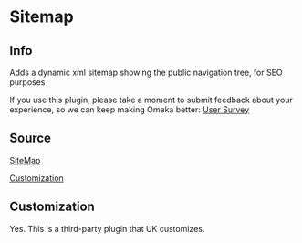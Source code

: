 # Sitemap

## Info

Adds a dynamic xml sitemap showing the public navigation tree, for SEO purposes

If you use this plugin, please take a moment to submit feedback about your experience, so we can keep making Omeka better: [User Survey](https://docs.google.com/forms/d/1ejuJ0OsAAIKDoylTI3pezZfDGoxKx1sNi_E4fgVgDjg/viewform?usp=send_form "User Survey")

## Source

  [SiteMap](https://github.com/UCSCLibrary/Sitemap)

  [Customization](/views/public/sitemap/show.php)

## Customization

  Yes. This is a third-party plugin that UK customizes.
